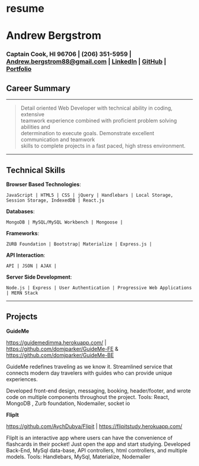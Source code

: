 # resume
Andrew Bergstrom
============

### Captain Cook, HI 96706 | (206) 351-5959 | Andrew.bergstrom88@gmail.com | [LinkedIn](https://www.linkedin.com/in/andrew-bergstrom-74a79aa4/) | [GitHub](https://github.com/AndrewBergstrom) | [Portfolio](https://andrews-react-portfolio.herokuapp.com/)

Career Summary
---
----
> Detail oriented Web Developer with technical ability in coding, extensive\
> teamwork experience combined with proficient problem solving abilities and\
> determination to execute goals. Demonstrate excellent communication and teamwork\
> skills to complete projects in a fast paced, high stress environment.
----

Technical Skills
---
**Browser Based Technologies**:

    JavaScript | HTML5 | CSS | jQuery | Handlebars | Local Storage, Session Storage, IndexedDB | React.js

**Databases**:

    MongoDB | MySQL/MySQL Workbench | Mongoose |

**Frameworks**:

    ZURB Foundation | Bootstrap| Materialize | Express.js |

**API Interaction**:

    API | JSON | AJAX |

**Server Side Development**:

    Node.js | Express | User Authentication | Progressive Web Applications | MERN Stack

----
Projects
---

**GuideMe** 

https://guidemedimma.herokuapp.com/ | https://github.com/domjparker/GuideMe-FE & https://github.com/domjparker/GuideMe-BE

GuideMe redefines traveling as we know it. Streamlined service that connects modern day travelers with guides who can provide unique experiences.

Developed front-end design, messaging, booking, header/footer, and wrote code on multiple components throughout the project. 
Tools: React, MongoDB , Zurb foundation, Nodemailer, socket io

**FlipIt**

https://github.com/AychDubya/Flipit | https://flipitstudy.herokuapp.com/ 

FlipIt is an interactive app where users can have the convenience of flashcards in their pocket! Just open the app and start studying.
Developed Back-End, MySql data-base, API controllers, html controllers, and multiple models.
Tools: Handlebars, MySql, Materialize, Nodemailer





